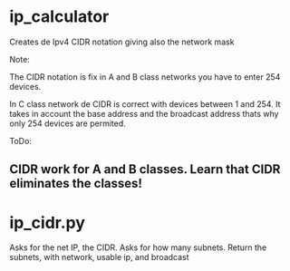 # ip_calculator
Creates de Ipv4 CIDR notation giving also the network mask

Note:

The CIDR notation is fix in A and B class networks
you have to enter 254 devices.

In C class network de CIDR is correct with devices between 1 and 254. It takes in account the base address and the broadcast address thats why only 254 devices are permited.

ToDo:

CIDR work for A and B classes.
Learn that CIDR eliminates the classes!
-----------------------------------------------------------------

# ip_cidr.py
Asks for the net IP, the CIDR.
Asks for how many subnets.
Return the subnets, with network, usable ip, and broadcast